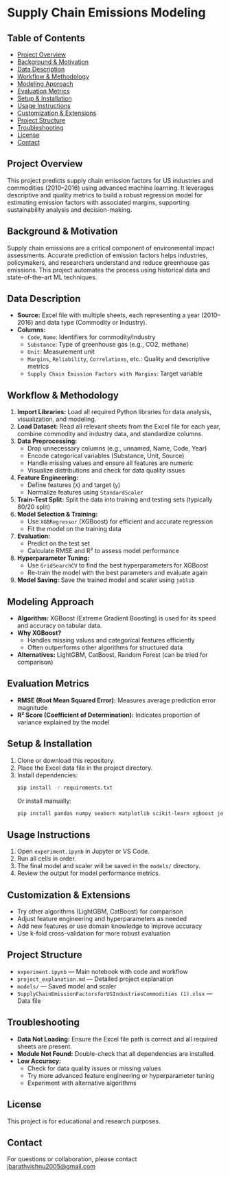


# Supply Chain Emissions Modeling

## Table of Contents
- [Project Overview](#project-overview)
- [Background & Motivation](#background--motivation)
- [Data Description](#data-description)
- [Workflow & Methodology](#workflow--methodology)
- [Modeling Approach](#modeling-approach)
- [Evaluation Metrics](#evaluation-metrics)
- [Setup & Installation](#setup--installation)
- [Usage Instructions](#usage-instructions)
- [Customization & Extensions](#customization--extensions)
- [Project Structure](#project-structure)
- [Troubleshooting](#troubleshooting)
- [License](#license)
- [Contact](#contact)

## Project Overview
This project predicts supply chain emission factors for US industries and commodities (2010–2016) using advanced machine learning. It leverages descriptive and quality metrics to build a robust regression model for estimating emission factors with associated margins, supporting sustainability analysis and decision-making.

## Background & Motivation
Supply chain emissions are a critical component of environmental impact assessments. Accurate prediction of emission factors helps industries, policymakers, and researchers understand and reduce greenhouse gas emissions. This project automates the process using historical data and state-of-the-art ML techniques.

## Data Description
- **Source:** Excel file with multiple sheets, each representing a year (2010–2016) and data type (Commodity or Industry).
- **Columns:**
  - `Code`, `Name`: Identifiers for commodity/industry
  - `Substance`: Type of greenhouse gas (e.g., CO2, methane)
  - `Unit`: Measurement unit
  - `Margins`, `Reliability`, `Correlations`, etc.: Quality and descriptive metrics
  - `Supply Chain Emission Factors with Margins`: Target variable

## Workflow & Methodology
1. **Import Libraries:** Load all required Python libraries for data analysis, visualization, and modeling.
2. **Load Dataset:** Read all relevant sheets from the Excel file for each year, combine commodity and industry data, and standardize columns.
3. **Data Preprocessing:**
   - Drop unnecessary columns (e.g., unnamed, Name, Code, Year)
   - Encode categorical variables (Substance, Unit, Source)
   - Handle missing values and ensure all features are numeric
   - Visualize distributions and check for data quality issues
4. **Feature Engineering:**
   - Define features (`X`) and target (`y`)
   - Normalize features using `StandardScaler`
5. **Train-Test Split:** Split the data into training and testing sets (typically 80/20 split)
6. **Model Selection & Training:**
   - Use `XGBRegressor` (XGBoost) for efficient and accurate regression
   - Fit the model on the training data
7. **Evaluation:**
   - Predict on the test set
   - Calculate RMSE and R² to assess model performance
8. **Hyperparameter Tuning:**
   - Use `GridSearchCV` to find the best hyperparameters for XGBoost
   - Re-train the model with the best parameters and evaluate again
9. **Model Saving:** Save the trained model and scaler using `joblib`

## Modeling Approach
- **Algorithm:** XGBoost (Extreme Gradient Boosting) is used for its speed and accuracy on tabular data.
- **Why XGBoost?**
  - Handles missing values and categorical features efficiently
  - Often outperforms other algorithms for structured data
- **Alternatives:** LightGBM, CatBoost, Random Forest (can be tried for comparison)

## Evaluation Metrics
- **RMSE (Root Mean Squared Error):** Measures average prediction error magnitude
- **R² Score (Coefficient of Determination):** Indicates proportion of variance explained by the model

## Setup & Installation
1. Clone or download this repository.
2. Place the Excel data file in the project directory.
3. Install dependencies:
   ```bash
   pip install -r requirements.txt
   ```
   Or install manually:
   ```bash
   pip install pandas numpy seaborn matplotlib scikit-learn xgboost joblib
   ```

## Usage Instructions
1. Open `experiment.ipynb` in Jupyter or VS Code.
2. Run all cells in order.
3. The final model and scaler will be saved in the `models/` directory.
4. Review the output for model performance metrics.

## Customization & Extensions
- Try other algorithms (LightGBM, CatBoost) for comparison
- Adjust feature engineering and hyperparameters as needed
- Add new features or use domain knowledge to improve accuracy
- Use k-fold cross-validation for more robust evaluation

## Project Structure
- `experiment.ipynb` — Main notebook with code and workflow
- `project_explanation.md` — Detailed project explanation
- `models/` — Saved model and scaler
- `SupplyChainEmissionFactorsforUSIndustriesCommodities (1).xlsx` — Data file

## Troubleshooting
- **Data Not Loading:** Ensure the Excel file path is correct and all required sheets are present.
- **Module Not Found:** Double-check that all dependencies are installed.
- **Low Accuracy:**
  - Check for data quality issues or missing values
  - Try more advanced feature engineering or hyperparameter tuning
  - Experiment with alternative algorithms

## License
This project is for educational and research purposes.

## Contact
For questions or collaboration, please contact jbarathvishnu2005@gmail.com


